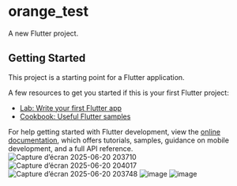 # orange_test

A new Flutter project.

## Getting Started

This project is a starting point for a Flutter application.

A few resources to get you started if this is your first Flutter project:

- [Lab: Write your first Flutter app](https://docs.flutter.dev/get-started/codelab)
- [Cookbook: Useful Flutter samples](https://docs.flutter.dev/cookbook)

For help getting started with Flutter development, view the
[online documentation](https://docs.flutter.dev/), which offers tutorials,
samples, guidance on mobile development, and a full API reference.
![Capture d’écran 2025-06-20 203710](https://github.com/user-attachments/assets/5da3bda9-964a-40d2-b065-0738fe91f226)
![Capture d’écran 2025-06-20 204017](https://github.com/user-attachments/assets/9ee81f60-4f5e-4a69-8437-a0ba0f6673b5)
![Capture d’écran 2025-06-20 203748](https://github.com/user-attachments/assets/a7bbedd8-65e9-430b-b6f0-03d3351be92d)
![image](https://github.com/user-attachments/assets/ea4680c5-44d6-4048-8e9f-2d0ab6fc89d9)
![image](https://github.com/user-attachments/assets/5d223bb8-c318-4c15-b552-1c7c5ea93ded)

